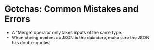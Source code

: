 # Gotchas: Common Mistakes and Errors

- A "Merge" operator only takes inputs of the same type.
- When storing content as JSON in the datastore, make sure the JSON has double-quotes.
